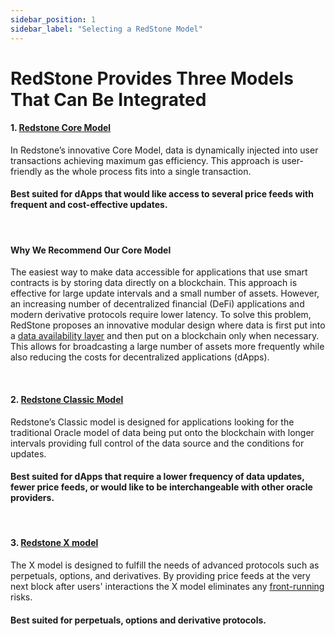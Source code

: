 ```yaml
---
sidebar_position: 1
sidebar_label: "Selecting a RedStone Model"
---
```





# RedStone Provides Three Models That Can Be Integrated

#### 1. [Redstone Core Model](https://docs.redstone.finance/docs/smart-contract-devs/get-started/redstone-core)

In Redstone’s innovative Core Model, data is dynamically injected into user transactions achieving maximum gas efficiency. This approach is user-friendly as the whole process fits into a single transaction.

#### Best suited for dApps that would like access to several price feeds with frequent and cost-effective updates.

<br>

#### Why We Recommend Our Core Model 
The easiest way to make data accessible for applications that use smart contracts is by storing data directly on a blockchain. This approach is effective for large update intervals and a small number of assets. However, an increasing number of decentralized financial (DeFi) applications and modern derivative protocols require lower latency. To solve this problem, RedStone proposes an innovative modular design where data is first put into a [data availability layer](https://www.alchemy.com/overviews/data-availability-layer) and then put on a blockchain only when necessary. This allows for broadcasting a large number of assets more frequently while also reducing the costs for decentralized applications (dApps).


<br>

#### 2. [Redstone Classic Model](https://docs.redstone.finance/docs/smart-contract-devs/get-started/redstone-classic)

Redstone’s Classic model is designed for applications looking for the traditional Oracle model of data being put onto the blockchain with longer intervals providing full control of the data source and the conditions for updates.

#### Best suited for dApps that require a lower frequency of data updates, fewer price feeds, or would like to be interchangeable with other oracle providers.

<br>

#### 3. [Redstone X model](https://docs.redstone.finance/docs/smart-contract-devs/get-started/redstone-x)

The X model is designed to fulfill the needs of advanced protocols such as perpetuals, options, and derivatives. By providing price feeds at the very next block after users' interactions the X model eliminates any [front-running](https://hacken.io/discover/front-running/) risks.

#### Best suited for perpetuals, options and derivative protocols.
